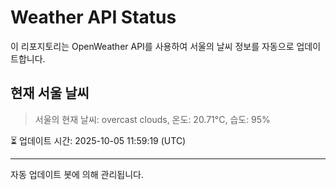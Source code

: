 
# Weather API Status

이 리포지토리는 OpenWeather API를 사용하여 서울의 날씨 정보를 자동으로 업데이트합니다.

## 현재 서울 날씨
> 서울의 현재 날씨: overcast clouds, 온도: 20.71°C, 습도: 95%

⏳ 업데이트 시간: 2025-10-05 11:59:19 (UTC)

---
자동 업데이트 봇에 의해 관리됩니다.
